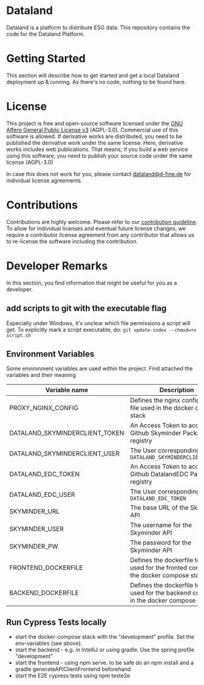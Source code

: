 # Dataland
Dataland is a platform to distribute ESG data. This repository contains the code for the Dataland Platform.

# Getting Started
This section will describe how to get started and get a local Dataland deployment up & running. As there's no code, nothing to be found here.

# License
This project is free and open-source software licensed under the [GNU Affero General Public License v3](LICENSE) (AGPL-3.0). Commercial use of this software is allowed. If derivative works are distributed, you need to be published the derivative work under the same license. Here, derivative works includes web publications. That means, if you build a web service using this software, you need to publish your source code under the same license (AGPL-3.0)

In case this does not work for you, please contact dataland@d-fine.de for individual license agreements.

# Contributions
Contributions are highly welcome. Please refer to our [contribution guideline](contribution/contribution.md).
To allow for individual licenses and eventual future license changes, we require a contributor license agreement from any contributor that allows us to re-license the software including the contribution.

# Developer Remarks
In this section, you find information that might be useful for you as a developer.
## add scripts to git with the executable flag
Especially under Windows, it's unclear which file permissions a script will get. 
To explicitly mark a script executable, do:
`git update-index --chmod=+x script.sh`
## Environment Variables
Some environment variables are used within the project. Find attached the variables and their meaning

| Variable name                  | Description                                                                               | example values                           |
|--------------------------------|-------------------------------------------------------------------------------------------|------------------------------------------|
| PROXY_NGINX_CONFIG             | Defines the nginx configuration file used in the docker compose stack                     | `./dataland-inbound-proxy/nginxdev.conf` |
| DATALAND_SKYMINDERCLIENT_TOKEN | An Access Token to access the Github Skyminder Package registry                           |                                          |
| DATALAND_SKYMINDERCLIENT_USER  | The User corresponding to `DATALAND_SKYMINDERCLIENT_TOKEN`                                |                                          |
| DATALAND_EDC_TOKEN             | An Access Token to access the Github DatalandEDC Package registry                         |                                          |
| DATALAND_EDC_USER              | The User corresponding to `DATALAND_EDC_TOKEN`                                            |                                          |
| SKYMINDER_URL                  | The base URL of the Skyminder API                                                         |                                          |
| SKYMINDER_USER                 | The username for the Skyminder API                                                        |                                          |
| SKYMINDER_PW                   | The password for the Skyminder API                                                        |                                          |
| FRONTEND_DOCKERFILE            | Defines the dockerfile to be used for the fronted container in the docker compose stack   | `./dataland-frontend/DockerfileTest`     |
| BACKEND_DOCKERFILE             | Defines the dockerfile to be used for the backend container in the docker compose stack   | `./dataland-backend/DockerfileTest`      |

## Run Cypress Tests locally
* start the docker-compose stack with the "development" profile. Set the env-variables (see above). 
* start the backend - e.g. in IntelliJ or using gradle. Use the spring profile "development"
* start the frontend - using npm serve. to be safe do an npm install and a gradle generateAPIClientFrontend beforehand.
* start the E2E cypress tests using npm teste2e